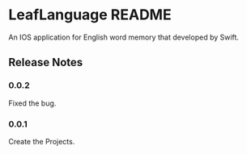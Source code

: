 # LeafLanguage README

An IOS application for English word memory that developed by Swift.

## Release Notes

### 0.0.2
Fixed the bug.

### 0.0.1

Create the Projects.
